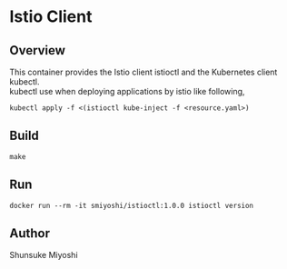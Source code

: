 # Istio Client

## Overview

This container provides the Istio client istioctl and the Kubernetes client kubectl.  
kubectl use when deploying applications by istio like following,

``` text
kubectl apply -f <(istioctl kube-inject -f <resource.yaml>)
```

## Build

``` text
make
```

## Run

``` text
docker run --rm -it smiyoshi/istioctl:1.0.0 istioctl version
```

## Author

Shunsuke Miyoshi
